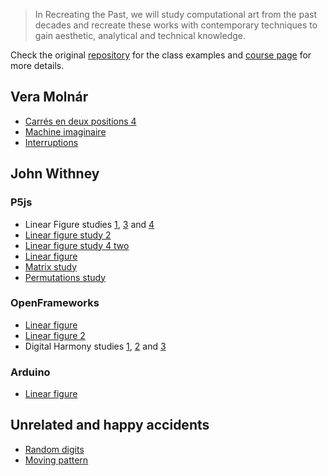 > In Recreating the Past, we will study computational art from the past decades and recreate these works with contemporary techniques to gain aesthetic, analytical and technical knowledge.

Check the original [repository](https://github.com/ofZach/RTP_SFPC_SUMMER20) for the class examples and [course page](https://sfpc.io/recreatingthepast-spring2020/) for more details.

## Vera Molnár

- [Carrés en deux positions 4](p5js/vera-moln-rcarr-s-en-deux-positions-4/dist)
- [Machine imaginaire](p5js/vera-moln-rimaginary-machine/dist)
- [Interruptions](p5js/vera-moln-rinterruptions/dist)

## John Withney

### P5js

- Linear Figure studies [1](p5js/john-withneylinear-figure-1/dist), [3](p5js/john-withneylinear-figure-3/dist) and [4](p5js/john-withneylinear-figure-4-random/dist)
- [Linear figure study 2](p5js/john-withneylinear-figure-2/dist)
- [Linear figure study 4 two](p5js/john-withneylinear-figure-4-two/dist)
- [Linear figure](p5js/john-withneylinear-figure/dist)
- [Matrix study](p5js/john-withneymatrix-study-1/dist)
- [Permutations study](p5js/john-withneypermutations/dist)

### OpenFrameworks

- [Linear figure](https://github.com/murilopolese/RTP_SFPC_SUMMER20/tree/master/openframeworks/john-withney-linear-figure)
- [Linear figure 2](https://github.com/murilopolese/RTP_SFPC_SUMMER20/tree/master/openframeworks/john-withneylinear-figure-2)
- Digital Harmony studies [1](https://github.com/murilopolese/RTP_SFPC_SUMMER20/tree/master/openframeworks/john-withney-digital-harmony-1), [2](https://github.com/murilopolese/RTP_SFPC_SUMMER20/tree/master/openframeworks/john-withney-digital-harmony-2) and [3](https://github.com/murilopolese/RTP_SFPC_SUMMER20/tree/master/openframeworks/john-withney-digital-harmony-3)

### Arduino

- [Linear figure](https://github.com/murilopolese/RTP_SFPC_SUMMER20/tree/master/arduino/john-withney-linear-figure)

## Unrelated and happy accidents

- [Random digits](p5js/random-digits-animation/dist)
- [Moving pattern](https://www.youtube.com/watch?v=T2r_tBrxVjs)
